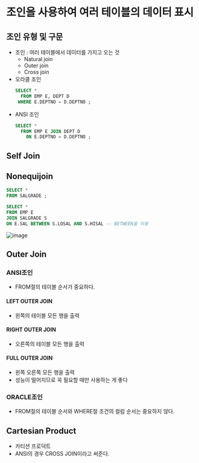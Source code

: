 # 조인을 사용하여 여러 테이블의 데이터 표시
## 조인 유형 및 구문
* 조인 : 여러 테이블에서 데이터를 가지고 오는 것
  * Natural join
  * Outer join
  * Cross join
* 오라클 조인 
  ```sql
  SELECT * 
    FROM EMP E, DEPT D 
   WHERE E.DEPTNO = D.DEPTNO ; 
  ```
* ANSI 조인 
  ```sql
  SELECT * 
    FROM EMP E JOIN DEPT D 
      ON E.DEPTNO = D.DEPTNO ; 
  ```
  
## Self Join
## Nonequijoin
```SQL
SELECT *
FROM SALGRADE ;

SELECT *
FROM EMP E
JOIN SALGRADE S
ON E.SAL BETWEEN S.LOSAL AND S.HISAL -- BETWEEN을 이용
```
![image](https://user-images.githubusercontent.com/79209568/114293586-4cf70980-9ad2-11eb-92fa-6add96573900.png)

## Outer Join
### ANSI조인
* FROM절의 테이블 순서가 중요하다.
#### LEFT OUTER JOIN
* 왼쪽의 테이블 모든 행을 출력
#### RIGHT OUTER JOIN
* 오른쪽의 테이블 모든 행을 출력
#### FULL OUTER JOIN
* 왼쪽 오른쪽 모든 행을 출력
* 성능이 떨어지므로 꼭 필요할 때만 사용하는 게 좋다

### ORACLE조인
* FROM절의 테이블 순서와 WHERE절 조건의 컬럼 순서는 중요하지 않다.

## Cartesian Product
* 카티션 프로덕트
* ANSI의 경우 CROSS JOIN이라고 써준다.
